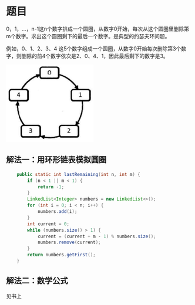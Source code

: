 # 题目

0，1，...，n-1这n个数字排成一个圆圈，从数字0开始，每次从这个圆圈里删除第m个数字。求出这个圆圈剩下的最后一个数字。是典型的约瑟夫环问题。

例如，0、1、2、3、4 这5个数字组成一个圆圈，从数字0开始每次删除第3个数字，则删除的前4个数字依次是2、0、4、1，因此最后剩下的数字是3。

![image-20221127171434290](62.圆圈中最后剩下的数字.assets/image-20221127171434290.png)

## 解法一：用环形链表模拟圆圈

```java
    public static int lastRemaining(int n, int m) {
        if (n < 1 || m < 1) {
            return -1;
        }
        LinkedList<Integer> numbers = new LinkedList<>();
        for (int i = 0; i < n; i++) {
            numbers.add(i);
        }
        int current = 0;
        while (numbers.size() > 1) {
            current = (current + m - 1) % numbers.size();
            numbers.remove(current);
        }
        return numbers.getFirst();
    }
```

## 解法二：数学公式

见书上
